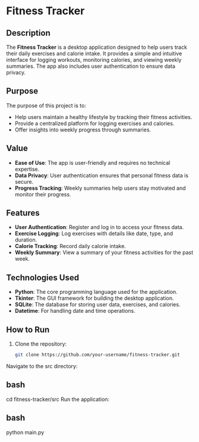 # Fitness Tracker

## Description
The **Fitness Tracker** is a desktop application designed to help users track their daily exercises and calorie intake. It provides a simple and intuitive interface for logging workouts, monitoring calories, and viewing weekly summaries. The app also includes user authentication to ensure data privacy.

## Purpose
The purpose of this project is to:
- Help users maintain a healthy lifestyle by tracking their fitness activities.
- Provide a centralized platform for logging exercises and calories.
- Offer insights into weekly progress through summaries.

## Value
- **Ease of Use**: The app is user-friendly and requires no technical expertise.
- **Data Privacy**: User authentication ensures that personal fitness data is secure.
- **Progress Tracking**: Weekly summaries help users stay motivated and monitor their progress.

## Features
- **User Authentication**: Register and log in to access your fitness data.
- **Exercise Logging**: Log exercises with details like date, type, and duration.
- **Calorie Tracking**: Record daily calorie intake.
- **Weekly Summary**: View a summary of your fitness activities for the past week.

## Technologies Used
- **Python**: The core programming language used for the application.
- **Tkinter**: The GUI framework for building the desktop application.
- **SQLite**: The database for storing user data, exercises, and calories.
- **Datetime**: For handling date and time operations.

## How to Run
1. Clone the repository:
   ```bash
   git clone https://github.com/your-username/fitness-tracker.git


Navigate to the src directory:

## bash
cd fitness-tracker/src
Run the application:

## bash
python main.py
